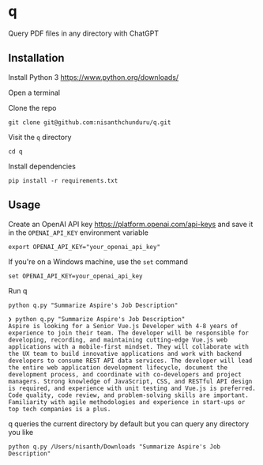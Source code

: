 # q

Query PDF files in any directory with ChatGPT

## Installation

Install Python 3 https://www.python.org/downloads/

Open a terminal

Clone the repo

```
git clone git@github.com:nisanthchunduru/q.git
```

Visit the `q` directory

```
cd q
```

Install dependencies

```
pip install -r requirements.txt
```

## Usage

Create an OpenAI API key https://platform.openai.com/api-keys and save it in the `OPENAI_API_KEY` environment variable

```
export OPENAI_API_KEY="your_openai_api_key"
```

If you're on a Windows machine, use the `set` command

```
set OPENAI_API_KEY=your_openai_api_key
```

Run q

```
python q.py "Summarize Aspire's Job Description"
```

```
❯ python q.py "Summarize Aspire's Job Description"
Aspire is looking for a Senior Vue.js Developer with 4-8 years of experience to join their team. The developer will be responsible for developing, recording, and maintaining cutting-edge Vue.js web applications with a mobile-first mindset. They will collaborate with the UX team to build innovative applications and work with backend developers to consume REST API data services. The developer will lead the entire web application development lifecycle, document the development process, and coordinate with co-developers and project managers. Strong knowledge of JavaScript, CSS, and RESTful API design is required, and experience with unit testing and Vue.js is preferred. Code quality, code review, and problem-solving skills are important. Familiarity with agile methodologies and experience in start-ups or top tech companies is a plus.
```

q queries the current directory by default but you can query any directory you like

```
python q.py /Users/nisanth/Downloads "Summarize Aspire's Job Description"
```
